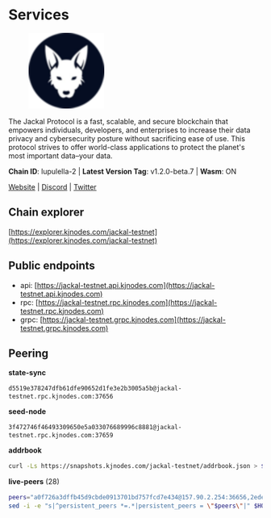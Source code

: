 # Services

<figure><img src="https://raw.githubusercontent.com/kj89/cosmos-images/main/logos/jackal.png" width="150" alt=""><figcaption></figcaption></figure>

The Jackal Protocol is a fast, scalable, and secure blockchain that empowers  individuals, developers, and enterprises to increase their data privacy and  cybersecurity posture without sacrificing ease of use. This protocol strives  to offer world-class applications to protect the planet's most important data–your data.

**Chain ID**: lupulella-2 | **Latest Version Tag**: v1.2.0-beta.7 | **Wasm**: ON

[Website](https://jackalprotocol.com) | [Discord](https://discord.com/invite/5GKym3p6rj) | [Twitter](https://twitter.com/Jackal_Protocol)




## Chain explorer
[https://explorer.kjnodes.com/jackal-testnet](https://explorer.kjnodes.com/jackal-testnet)

## Public endpoints

* api: [https://jackal-testnet.api.kjnodes.com](https://jackal-testnet.api.kjnodes.com)
* rpc: [https://jackal-testnet.rpc.kjnodes.com](https://jackal-testnet.rpc.kjnodes.com)
* grpc: [https://jackal-testnet.grpc.kjnodes.com](https://jackal-testnet.grpc.kjnodes.com)

## Peering

**state-sync**

```text
d5519e378247dfb61dfe90652d1fe3e2b3005a5b@jackal-testnet.rpc.kjnodes.com:37656
```

**seed-node**

```text
3f472746f46493309650e5a033076689996c8881@jackal-testnet.rpc.kjnodes.com:37659
```

**addrbook**
```bash
curl -Ls https://snapshots.kjnodes.com/jackal-testnet/addrbook.json > $HOME/.canine/config/addrbook.json
```

**live-peers** (28)
```bash
peers="a0f726a3dffb45d9cbde0913701bd757fcd7e434@157.90.2.254:36656,2ededbdbd98580e22ae8c3676e37b6e1fc1d987b@142.132.248.253:23656,34bb04a3e226493e5d142c74bf78d2ed2803ee9d@213.133.100.172:27464,f3e70d3de1974208af04dac6fabd657ab4abf0ff@65.108.75.107:24656,84af58201840781a0a62449d1dcdb0ad0cf5bdb3@91.223.3.144:26356,6c6c7f370febd64447770da8aec0b9d359d61565@65.109.70.23:17556,e4e93ce4b050c9d821e15b69477f5da706121343@65.109.93.152:31656,5c2a752c9b1952dbed075c56c600c3a79b58c395@195.3.220.57:26906,d5519e378247dfb61dfe90652d1fe3e2b3005a5b@65.109.68.190:37656,09d9127972ded9e22f9f11833ed7fcfa149cf1fa@65.109.92.240:19126,2cdaa56d0778b20be8430069eefeab2138190355@78.46.106.75:37656,b549c1092e37db22576e31f19cbec4b1b3b36503@116.202.227.117:37656,9a2c091798681f89b11f8eea370bf9c6284437c5@167.86.115.183:26656,ff5171d91cb033670238998dc84bdf69468bb053@51.89.232.234:27686,80420ad774e622bda8e1dfa9b80da11eee7eed1f@144.126.140.252:29656,11b91d243d43e761c96cfbf49f2f2bd06cce2df8@65.109.23.114:17556,344d9c933f936f79f3d62eff5cd0b82775a79dac@162.19.239.230:26656,1b191fb9ef837dec648136097f94925a15dd85ab@213.170.135.20:26516,d3677c7a3f9ef42d5ba213ae84c4c5749f4ee787@44.204.38.21:26656,fd5b3021fe67406e63c1a3e3e89cb243bc0791c9@65.109.32.174:32656,0394449cab5a29f24dd4f37683d3b7622f27c0fc@65.108.206.118:61156,3c6d856a429224201d78c7f28026874d10a27f57@5.75.227.78:26656,0e3058446ee9b1ad449b5d3a60d5c4f92dd3785c@65.109.30.12:56656,451622fd913f6119a67f67e65f3ab82c3fbea529@78.107.253.133:32656,5eedbfbe64b942f4ab54db3842acf3bfab034c24@161.97.74.88:46656,372111fd8c3c11a57cd34db58b2bdd8d2b6e5005@172.104.19.93:26656,4ea723e652f11433734ae2aa6f364ef0510d6636@16.163.74.176:26626,fa10dc1a1dc81ee2741e7f88327cb13d2ab56f54@65.109.23.182:19126"
sed -i -e "s|^persistent_peers *=.*|persistent_peers = \"$peers\"|" $HOME/.canine/config/config.toml
```
